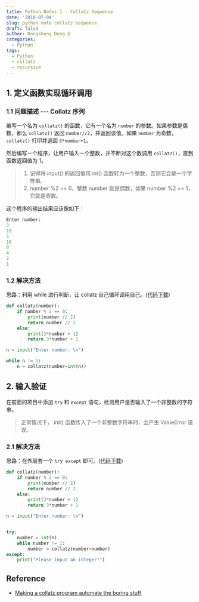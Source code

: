 ```yaml
---
title: Python Notes 1 - Collatz Sequence
date: '2018-07-04'
slug: python note collatz sequence
draft: false
author: Dongsheng Deng @
categories:
  - Python
tags:
  - Python
  - collatz
  - recursive
---
```



## 1. 定义函数实现循环调用

### 1.1 问题描述 --- Collatz 序列

编写一个名为 `collatz()` 的函数，它有一个名为 `number` 的参数。如果参数是偶数，那么 `collatz()` 返回 `number//2`，并返回该值。如果 `number` 为奇数，`collatz()` 打印并返回 `3*number+1`。

然后编写一个程序，让用户输入一个整数，并不断对这个数调用 `collatz()`，直到函数返回值为 1。

> 1. 记得将 input() 的返回值用 int() 函数转为一个整数，否则它会是一个字符串。
> 2. number %2 == 0，整数 number 就是偶数，如果 number %2 == 1，它就是奇数。

这个程序的输出结果应该像如下： 

```python
Enter number:
3
10
5
16
8
4
2
1
```


### 1.2 解决方法

思路：利用 while 进行判断，让 collatz 自己循环调用自己。([代码下载](/posts/archive/collatz.py))

```python
def collatz(number):
    if number % 2 == 0:
        print(number // 2)
        return number // 2
    else:
        print(3*number + 1)
        return 3*number + 1

n = input("Enter number: \n")

while n != 1:
    n = collatz(number=int(n))
```

## 2. 输入验证

在前面的项目中添加 `try` 和 `except` 语句，检测用户是否输入了一个非整数的字符串。

> 正常情况下， int() 函数传入了一个非整数字符串时，会产生 ValueError 错误。

### 2.1 解决方法 
思路：在外层套一个 `try except` 即可。([代码下载](/posts/archive/input_verify.py))

```python
def collatz(number):
    if number % 2 == 0:
        print(number // 2)
        return number // 2
    else:
        print(3*number + 1)
        return 3*number + 1

n = input("Enter number: \n")


try:
    number = int(n)
    while number != 1:
        number = collatz(number=number)
except:
    print("Please input an integer!")
```

## Reference

+ [Making a collatz program automate the boring stuff](https://stackoverflow.com/questions/33508034/making-a-collatz-program-automate-the-boring-stuff)

